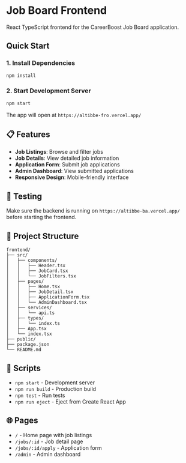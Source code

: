 # Job Board Frontend

React TypeScript frontend for the CareerBoost Job Board application.

## Quick Start

### 1. Install Dependencies
```bash
npm install
```

### 2. Start Development Server
```bash
npm start
```

The app will open at `https://altibbe-fro.vercel.app/`

## 📋 Features

- **Job Listings**: Browse and filter jobs
- **Job Details**: View detailed job information
- **Application Form**: Submit job applications
- **Admin Dashboard**: View submitted applications
- **Responsive Design**: Mobile-friendly interface

## 🧪 Testing

Make sure the backend is running on `https://altibbe-ba.vercel.app/` before starting the frontend.

## 📁 Project Structure

```
frontend/
├── src/
│   ├── components/
│   │   ├── Header.tsx
│   │   ├── JobCard.tsx
│   │   └── JobFilters.tsx
│   ├── pages/
│   │   ├── Home.tsx
│   │   ├── JobDetail.tsx
│   │   ├── ApplicationForm.tsx
│   │   └── AdminDashboard.tsx
│   ├── services/
│   │   └── api.ts
│   ├── types/
│   │   └── index.ts
│   ├── App.tsx
│   └── index.tsx
├── public/
├── package.json
└── README.md
```

## 🔧 Scripts

- `npm start` - Development server
- `npm run build` - Production build
- `npm test` - Run tests
- `npm run eject` - Eject from Create React App

## 🌐 Pages

- `/` - Home page with job listings
- `/jobs/:id` - Job detail page
- `/jobs/:id/apply` - Application form
- `/admin` - Admin dashboard
